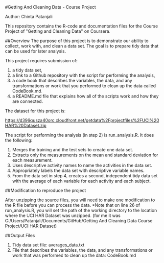 #Getting And Cleaning Data - Course Project

Author: Chinta Patanjali

This repository contains the R-code and documentation files for the 
Course Project of "Getting and Cleaning Data" on Coursera.

##Overview
The purpose of this project is to demonstrate our ability to collect,
work with, and clean a data set. The goal is to prepare tidy data that 
can be used for later analysis.

This project requires submission of:
1. a tidy data set, 
2. a link to a Github repository with the script for performing the 
   analysis, 
3. a code book that describes the variables, the data, and any 
   transformations or work that you performed to clean up the data 
   called CodeBook.md.
4. a README.md file that explains how all of the scripts work and how 
   they are connected.

The dataset for this project is:

https://d396qusza40orc.cloudfront.net/getdata%2Fprojectfiles%2FUCI%20HAR%20Dataset.zip

The script for performing the analysis (in step 2) is run_analysis.R. It does the following:

1. Merges the training and the test sets to create one data set.
2. Extracts only the measurements on the mean and standard deviation for each measurement. 
3. Uses descriptive activity names to name the activities in the data set.
4. Appropriately labels the data set with descriptive variable names. 
5. From the data set in step 4, creates a second, independent tidy data set with the average 
   of each variable for each activity and each subject.

##Modification to reproduce the project

After unzipping the source files, you will need to make one modification to the R file before 
you can process the data.
    *Note that on line 26 of run_analysis.R, you will set the path of the working directory to 
     the location where the UCI HAR Dataset was unzipped.
(for me it was C:/Users/Patanjali/Documents/GitHub/Getting And Cleaning Data Course Project/UCI HAR Dataset)

##Output Files

1. Tidy data set file: averages_data.txt
2. File that describes the variables, the data, and any transformations or work that was performed to clean up the data: CodeBook.md